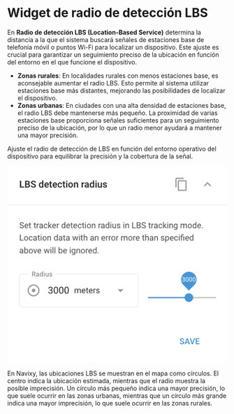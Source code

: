 # Widget de radio de detección LBS

En **Radio de detección LBS (Location-Based Service)** determina la distancia a la que el sistema buscará señales de estaciones base de telefonía móvil o puntos Wi-Fi para localizar un dispositivo. Este ajuste es crucial para garantizar un seguimiento preciso de la ubicación en función del entorno en el que funcione el dispositivo.

* **Zonas rurales**: En localidades rurales con menos estaciones base, es aconsejable aumentar el radio LBS. Esto permite al sistema utilizar estaciones base más distantes, mejorando las posibilidades de localizar el dispositivo.
* **Zonas urbanas**: En ciudades con una alta densidad de estaciones base, el radio LBS debe mantenerse más pequeño. La proximidad de varias estaciones base proporciona señales suficientes para un seguimiento preciso de la ubicación, por lo que un radio menor ayudará a mantener una mayor precisión.

Ajuste el radio de detección de LBS en función del entorno operativo del dispositivo para equilibrar la precisión y la cobertura de la señal.

![](../../../gua-del-usuario/dispositivos-y-ajustes/localizacin-y-desplazamiento/attachments/image-20240815-180931.png)

En Navixy, las ubicaciones LBS se muestran en el mapa como círculos. El centro indica la ubicación estimada, mientras que el radio muestra la posible imprecisión. Un círculo más pequeño indica una mayor precisión, lo que suele ocurrir en las zonas urbanas, mientras que un círculo más grande indica una mayor imprecisión, lo que suele ocurrir en las zonas rurales.
